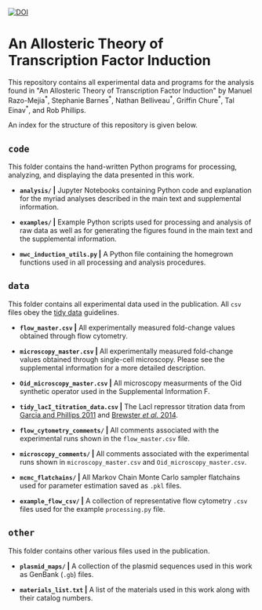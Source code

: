 
[![DOI](https://zenodo.org/badge/62758735.svg)](https://zenodo.org/badge/latestdoi/62758735)

# An Allosteric Theory of Transcription Factor Induction

This repository contains all experimental data and programs for the analysis
found in "An Allosteric Theory of Transcription Factor Induction" by Manuel
Razo-Mejia<sup>\*</sup>, Stephanie Barnes<sup>\*</sup>, Nathan Belliveau<sup>\*</sup>, Griffin Chure<sup>\*</sup>,
Tal Einav<sup>\*</sup>, and Rob Phillips.

An index for the structure of this repository is given below.


## `code`
This folder contains the hand-written Python programs for processing,
analyzing, and displaying the data presented in this work.

* **`analysis/` \|** Jupyter Notebooks containing Python code and explanation
    for the myriad analyses described in the main text and supplemental
    information.

* **`examples/` \|** Example Python scripts used for processing and analysis of raw data
    as well as for generating the figures found in the main text and the
    supplemental information.

* **`mwc_induction_utils.py` \|** A Python file containing the homegrown
    functions used in all processing and analysis procedures.


## `data`
This folder contains all experimental data used in the publication. All `csv`
files obey the [tidy data](http://vita.had.co.nz/papers/tidy-data.pdf) guidelines.

* **`flow_master.csv` \|** All experimentally
    measured fold-change values obtained through flow cytometry.

* **`microscopy_master.csv` \|** All experimentally
    measured fold-change values obtained through single-cell microscopy. Please
    see the supplemental information for a more detailed description.

* **`Oid_microscopy_master.csv` \|** All microscopy measurments of the Oid synthetic operator used in the Supplemental Information F.

* **`tidy_lacI_titration_data.csv` \|** The LacI repressor titration data from [Garcia and Phillips 2011](http://www.pnas.org/content/108/29/12173.abstract) and [Brewster *et al.* 2014](ihttp://www.cell.com/abstract/S0092-8674(14)00221-9).

* **`flow_cytometry_comments/` \|** All comments associated with the experimental runs shown in the `flow_master.csv` file.

* **`microscopy_comments/` \|** All comments associated with the experimental runs shown in `microscopy_master.csv` and `Oid_microscopy_master.csv`.

* **`mcmc_flatchains/` \|** All Markov Chain Monte Carlo sampler flatchains used for parameter estimation saved as `.pkl` files.

* **`example_flow_csv/` \|** A collection of representative flow cytometry `.csv` files used for the example `processing.py` file.

## `other`
This folder contains other various files used in the publication.

* **`plasmid_maps/` \|** A collection of the plasmid sequences used in this work
    as GenBank (`.gb`) files.

* **`materials_list.txt` \|** A list of the materials used in this work along
    with their catalog numbers.

